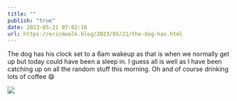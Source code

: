 ```yaml
---
title: ""
publish: "true"
date: 2023-05-21 07:02:16
url: https://ericmwalk.blog/2023/05/21/the-dog-has.html
---
```

The dog has his clock set to a 6am wakeup as that is when we normally get up but today could have been a sleep in. I guess all is well as I have been catching up on all the random stuff this morning. Oh and of course drinking lots of coffee 😄

![](https://ericmwalk.blog/uploads/2023/74aa0fdd43.jpg)